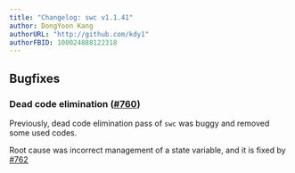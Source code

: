 ```yaml
---
title: "Changelog: swc v1.1.41"
author: DongYoon Kang
authorURL: "http://github.com/kdy1"
authorFBID: 100024888122318
---
```


## Bugfixes

### Dead code elimination ([#760](https://github.com/swc-project/swc/issues/760))

Previously, dead code elimination pass of `swc` was buggy and removed some used codes.

Root cause was incorrect management of a state variable, and it is fixed by [#762](https://github.com/swc-project/swc/pull/762)
